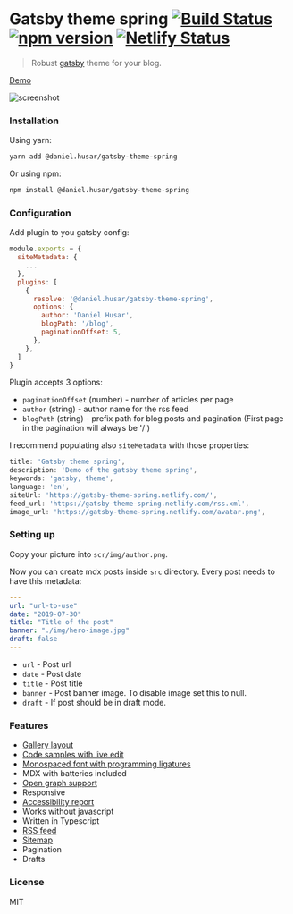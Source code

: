 # Gatsby theme spring [![Build Status](https://travis-ci.org/danielhusar/gatsby-theme-spring.svg?branch=master)](https://travis-ci.org/danielhusar/gatsby-theme-spring) [![npm version](https://badge.fury.io/js/@daniel.husar%2Fgatsby-theme-spring.svg)](https://www.npmjs.com/package/@daniel.husar/gatsby-theme-spring) [![Netlify Status](https://api.netlify.com/api/v1/badges/c563a0aa-f0ee-4faa-bc67-fe27b0559024/deploy-status)](https://app.netlify.com/sites/gatsby-theme-spring/deploys)

> Robust [gatsby](https://www.gatsbyjs.org/) theme for your blog.

[Demo](https://gatsby-theme-spring.netlify.com/)

![screenshot](./screenshot.png)

### Installation

Using yarn:

```sh
yarn add @daniel.husar/gatsby-theme-spring
```

Or using npm:

```sh
npm install @daniel.husar/gatsby-theme-spring
```

### Configuration

Add plugin to you gatsby config:

```js
module.exports = {
  siteMetadata: {
    ...
  },
  plugins: [
    {
      resolve: '@daniel.husar/gatsby-theme-spring',
      options: {
        author: 'Daniel Husar',
        blogPath: '/blog',
        paginationOffset: 5,
      },
    },
  ]
}
```

Plugin accepts 3 options:

- `paginationOffset` (number) - number of articles per page
- `author` (string) - author name for the rss feed
- `blogPath` (string) - prefix path for blog posts and pagination (First page in the pagination will always be '/')

I recommend populating also `siteMetadata` with those properties:

```js
title: 'Gatsby theme spring',
description: 'Demo of the gatsby theme spring',
keywords: 'gatsby, theme',
language: 'en',
siteUrl: 'https://gatsby-theme-spring.netlify.com/',
feed_url: 'https://gatsby-theme-spring.netlify.com/rss.xml',
image_url: 'https://gatsby-theme-spring.netlify.com/avatar.png',
```

### Setting up

Copy your picture into `scr/img/author.png`.

Now you can create mdx posts inside `src` directory.
Every post needs to have this metadata:

```yaml
---
url: "url-to-use"
date: "2019-07-30"
title: "Title of the post"
banner: "./img/hero-image.jpg"
draft: false
---

```

- `url` - Post url
- `date` - Post date
- `title` - Post title
- `banner` - Post banner image. To disable image set this to null.
- `draft` - If post should be in draft mode.

### Features

- [Gallery layout](https://gatsby-theme-spring.netlify.com//components/#gallery)
- [Code samples with live edit](https://gatsby-theme-spring.netlify.com//components/#simple-javascript-code-sample)
- [Monospaced font with programming ligatures](https://github.com/tonsky/FiraCode)
- MDX with batteries included
- [Open graph support](https://developers.facebook.com/tools/debug/sharing/?q=https%3A%2F%2Fgatsby-theme-spring.netlify.com%2Ftypography%2F)
- Responsive
- [Accessibility report](https://travis-ci.org/danielhusar/gatsby-theme-spring/jobs/565790587)
- Works without javascript
- Written in Typescript
- [RSS feed](https://gatsby-theme-spring.netlify.com//rss.xml)
- [Sitemap](https://gatsby-theme-spring.netlify.com//sitemap.xml)
- Pagination
- Drafts

### License

MIT
